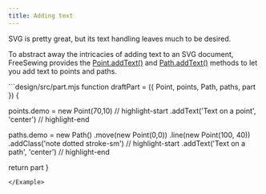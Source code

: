 ```yaml
---
title: Adding text
---
```


SVG is pretty great, but its text handling leaves much to be desired.

To abstract away the intricacies of adding text to an SVG document, FreeSewing
provides the [Point.addText()](/reference/api/point/addtext) and
[Path.addText()](/reference/api/path/addtext) methods to let you add text to
points and paths.

<Example caption="An example of adding text" tutorial>
```design/src/part.mjs
function draftPart = ({ 
  Point,
  points,
  Path, 
  paths,
  part 
}) {

  points.demo = new Point(70,10)
  // highlight-start
    .addText('Text on a point', 'center')
  // highlight-end

  paths.demo = new Path()
    .move(new Point(0,0))
    .line(new Point(100, 40))
    .addClass('note dotted stroke-sm')
  // highlight-start
    .addText('Text on a path', 'center')
  // highlight-end


  return part
}
```
</Example>
```
